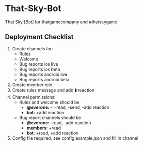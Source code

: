 # That-Sky-Bot
That Sky [Bot] for thatgamecompany and #thatskygame

## Deployment Checklist
1. Create channels for:
   * Rules
   * Welcome
   * Bug reports ios live
   * Bug reports ios beta
   * Bug reports android live
   * Bug reports android beta
1. Create member role
1. Create rules message and add **:candle:** reaction
1. Channel permissions:
   * Rules and welcome should be
     * **@everone:** - +read, -send, -add reaction
     * **bot:** +add reaction
   * Bug report channels should be
     * **@everone:** -read, -add reaction
     * **members:** +read
     * **bot:** +read, +add reaction
1. Config file required. see config.example.json and fill in channel 